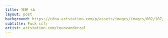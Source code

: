 ```yaml
---
title: 我是 sb
layout: post
background: https://cdna.artstation.com/p/assets/images/images/002/187/704/large/teun-van-der-zalm-ncu001-13d.jpg
subtitle: Fuck ccf;
artist: artstation.com/teunvanderzal 
---
```


